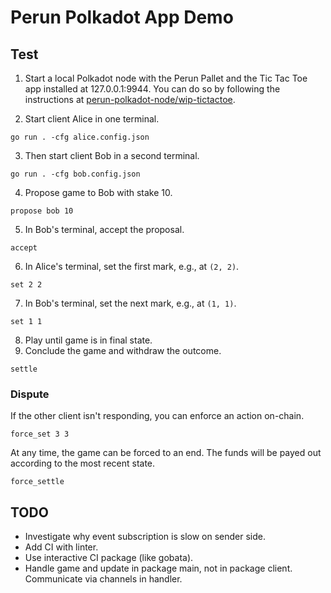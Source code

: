 # Perun Polkadot App Demo

## Test

1. Start a local Polkadot node with the Perun Pallet and the Tic Tac Toe app installed at 127.0.0.1:9944.
You can do so by following the instructions at [perun-polkadot-node/wip-tictactoe](https://github.com/perun-network/perun-polkadot-node/tree/wip-tictactoe).

2. Start client Alice in one terminal.
```
go run . -cfg alice.config.json
```

3. Then start client Bob in a second terminal.
```
go run . -cfg bob.config.json
```

4. Propose game to Bob with stake 10.
```
propose bob 10
```
5. In Bob's terminal, accept the proposal.
```
accept
```
6. In Alice's terminal, set the first mark, e.g., at `(2, 2)`.
```
set 2 2
```
7. In Bob's terminal, set the next mark, e.g., at `(1, 1)`.
```
set 1 1
```
8. Play until game is in final state.
9. Conclude the game and withdraw the outcome.
```
settle
```

### Dispute

If the other client isn't responding, you can enforce an action on-chain.
```
force_set 3 3
```
At any time, the game can be forced to an end. The funds will be payed out according to the most recent state.
```
force_settle
```


## TODO

- Investigate why event subscription is slow on sender side.
- Add CI with linter.
- Use interactive CI package (like gobata).
- Handle game and update in package main, not in package client. Communicate via channels in handler.
